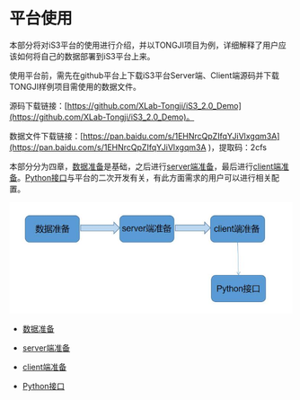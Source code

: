 # 平台使用



本部分将对iS3平台的使用进行介绍，并以TONGJI项目为例，详细解释了用户应该如何将自己的数据部署到iS3平台上来。

使用平台前，需先在github平台上下载iS3平台Server端、Client端源码并下载TONGJI样例项目需使用的数据文件。

源码下载链接：[https://github.com/XLab-Tongji/iS3_2.0_Demo](https://github.com/XLab-Tongji/iS3_2.0_Demo)。

数据文件下载链接：[https://pan.baidu.com/s/1EHNrcQpZIfqYJiVlxgqm3A](https://pan.baidu.com/s/1EHNrcQpZIfqYJiVlxgqm3A )，提取码：2cfs

本部分分为四章，[数据准备](./section1.md)是基础，之后进行[server端准备](./section2.md)，最后进行[client端准备](./section3.md)。[Python接口](./section4.md)与平台的二次开发有关，有此方面需求的用户可以进行相关配置。 

<div style= text-align:center>
<img src= "./img/第二章总体图.jpg"  style='width:600px'; 'left: 50%'/>
</div>

   * [数据准备](./section1.md)

   * [server端准备](./section2.md)

   * [client端准备](./section3.md)

   * [Python接口](./section4.md)



